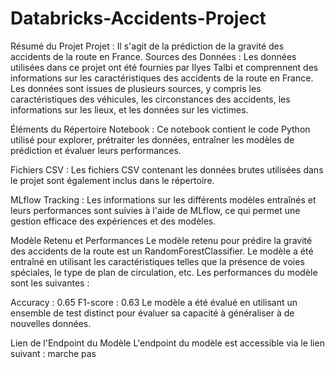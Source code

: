 # Databricks-Accidents-Project

Résumé du Projet
Projet : Il s'agit de la prédiction de la gravité des accidents de la route en France.
Sources des Données :
Les données utilisées dans ce projet ont été fournies par Ilyes Talbi et comprennent des informations sur les caractéristiques des accidents de la route en France. Les données sont issues de plusieurs sources, y compris les caractéristiques des véhicules, les circonstances des accidents, les informations sur les lieux, et les données sur les victimes.

Éléments du Répertoire
Notebook : Ce notebook contient le code Python utilisé pour explorer, prétraiter les données, entraîner les modèles de prédiction et évaluer leurs performances.

Fichiers CSV : Les fichiers CSV contenant les données brutes utilisées dans le projet sont également inclus dans le répertoire.

MLflow Tracking : Les informations sur les différents modèles entraînés et leurs performances sont suivies à l'aide de MLflow, ce qui permet une gestion efficace des expériences et des modèles.

Modèle Retenu et Performances
Le modèle retenu pour prédire la gravité des accidents de la route est un RandomForestClassifier. Le modèle a été entraîné en utilisant les caractéristiques telles que la présence de voies spéciales, le type de plan de circulation, etc. Les performances du modèle sont les suivantes :

Accuracy : 0.65
F1-score : 0.63
Le modèle a été évalué en utilisant un ensemble de test distinct pour évaluer sa capacité à généraliser à de nouvelles données.

Lien de l'Endpoint du Modèle
L'endpoint du modèle est accessible via le lien suivant : marche pas



